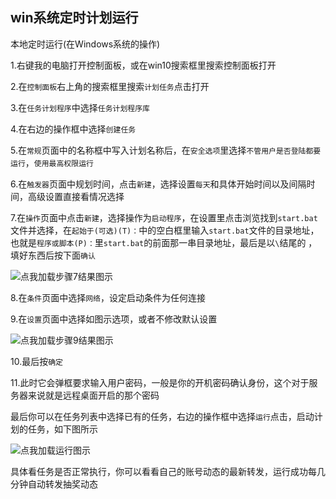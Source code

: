 ## win系统定时计划运行

本地定时运行(在Windows系统的操作)

1.右键我的电脑打开控制面板，或在win10搜索框里搜索控制面板打开          

2.在`控制面板`右上角的搜索框里搜索`计划任务`点击打开         

3.在`任务计划程序`中选择`任务计划程序库`         

4.在右边的操作框中选择`创建任务`        

5.在`常规`页面中的名称框中写入计划名称后，在`安全选项`里选择`不管用户是否登陆都要运行`，`使用最高权限运行`         

6.在`触发器`页面中规划时间，点击`新建`，选择设置`每天`和具体开始时间以及间隔时间，高级设置直接看情况选择          

7.在`操作`页面中点击`新建`，选择操作为`启动程序`，在设置里点击浏览找到`start.bat`文件并选择，在`起始于(可选)(T)：`中的空白框里输入`start.bat`文件的目录地址，也就是`程序或脚本(P)：`里`start.bat`的前面那一串目录地址，最后是以`\`结尾的 ，填好东西后按下面`确认`              

![点我加载步骤7结果图示](pic/step_menu.png)             

8.在`条件`页面中选择`网络`，设定启动条件为任何连接            

9.在`设置`页面中选择如图示选项，或者不修改默认设置           

![点我加载步骤9结果图示](pic/shezhi_renwu.png)            

10.最后按`确定`          

11.此时它会弹框要求输入用户密码，一般是你的开机密码确认身份，这个对于服务器来说就是远程桌面开启的那个密码         

最后你可以在任务列表中选择已有的任务，右边的操作框中选择`运行`点击，启动计划的任务，如下图所示

![点我加载运行图示](pic/start_renwu.png)

具体看任务是否正常执行，你可以看看自己的账号动态的最新转发，运行成功每几分钟自动转发抽奖动态
